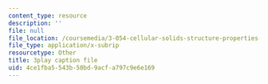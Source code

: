 ```yaml
---
content_type: resource
description: ''
file: null
file_location: /coursemedia/3-054-cellular-solids-structure-properties-and-applications-spring-2015/4ce1fba5543b50bd9acfa797c9e6e169_WiFahA1iAv4.vtt
file_type: application/x-subrip
resourcetype: Other
title: 3play caption file
uid: 4ce1fba5-543b-50bd-9acf-a797c9e6e169
---
```

